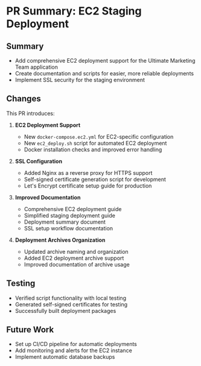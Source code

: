 # PR Summary: EC2 Staging Deployment

## Summary
- Add comprehensive EC2 deployment support for the Ultimate Marketing Team application
- Create documentation and scripts for easier, more reliable deployments
- Implement SSL security for the staging environment

## Changes
This PR introduces:

1. **EC2 Deployment Support**
   - New `docker-compose.ec2.yml` for EC2-specific configuration
   - New `ec2_deploy.sh` script for automated EC2 deployment
   - Docker installation checks and improved error handling

2. **SSL Configuration**
   - Added Nginx as a reverse proxy for HTTPS support
   - Self-signed certificate generation script for development
   - Let's Encrypt certificate setup guide for production

3. **Improved Documentation**
   - Comprehensive EC2 deployment guide
   - Simplified staging deployment guide
   - Deployment summary document
   - SSL setup workflow documentation

4. **Deployment Archives Organization**
   - Updated archive naming and organization
   - Added EC2 deployment archive support
   - Improved documentation of archive usage

## Testing
- Verified script functionality with local testing
- Generated self-signed certificates for testing
- Successfully built deployment packages

## Future Work
- Set up CI/CD pipeline for automatic deployments
- Add monitoring and alerts for the EC2 instance
- Implement automatic database backups